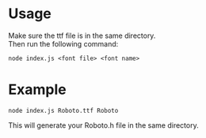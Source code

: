 # Usage
Make sure the ttf file is in the same directory.  
Then run the following command:
```
node index.js <font file> <font name> 
```

# Example
```
node index.js Roboto.ttf Roboto
```
This will generate your Roboto.h file in the same directory.
